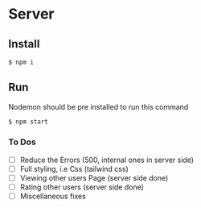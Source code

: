 # Server

## Install

```sh
$ npm i
```

## Run

Nodemon should be pre installed to run this command

```sh
$ npm start
```

### To Dos

- [ ] Reduce the Errors (500, internal ones in server side)
- [ ] Full styling, i.e Css (tailwind css)
- [ ] Viewing other users Page (server side done)
- [ ] Rating other users (server side done)
- [ ] Miscellaneous fixes 